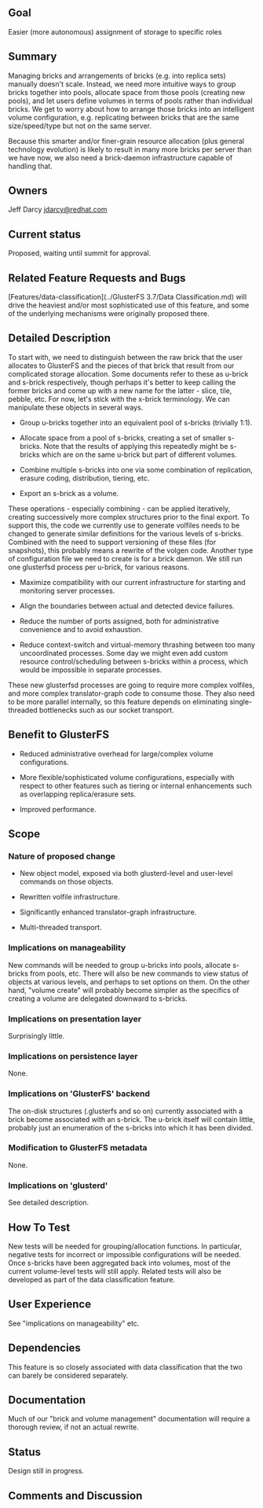 Goal
----

Easier (more autonomous) assignment of storage to specific roles

Summary
-------

Managing bricks and arrangements of bricks (e.g. into replica sets)
manually doesn't scale. Instead, we need more intuitive ways to group
bricks together into pools, allocate space from those pools (creating
new pools), and let users define volumes in terms of pools rather than
individual bricks. We get to worry about how to arrange those bricks
into an intelligent volume configuration, e.g. replicating between
bricks that are the same size/speed/type but not on the same server.

Because this smarter and/or finer-grain resource allocation (plus
general technology evolution) is likely to result in many more bricks
per server than we have now, we also need a brick-daemon infrastructure
capable of handling that.

Owners
------

Jeff Darcy <jdarcy@redhat.com>

Current status
--------------

Proposed, waiting until summit for approval.

Related Feature Requests and Bugs
---------------------------------

[Features/data-classification](../GlusterFS 3.7/Data Classification.md)
will drive the heaviest and/or most sophisticated use of this feature,
and some of the underlying mechanisms were originally proposed there.

Detailed Description
--------------------

To start with, we need to distinguish between the raw brick that the
user allocates to GlusterFS and the pieces of that brick that result
from our complicated storage allocation. Some documents refer to these
as u-brick and s-brick respectively, though perhaps it's better to keep
calling the former bricks and come up with a new name for the latter -
slice, tile, pebble, etc. For now, let's stick with the x-brick
terminology. We can manipulate these objects in several ways.

-   Group u-bricks together into an equivalent pool of s-bricks
    (trivially 1:1).

-   Allocate space from a pool of s-bricks, creating a set of smaller
    s-bricks. Note that the results of applying this repeatedly might be
    s-bricks which are on the same u-brick but part of different
    volumes.

-   Combine multiple s-bricks into one via some combination of
    replication, erasure coding, distribution, tiering, etc.

-   Export an s-brick as a volume.

These operations - especially combining - can be applied iteratively,
creating successively more complex structures prior to the final export.
To support this, the code we currently use to generate volfiles needs to
be changed to generate similar definitions for the various levels of
s-bricks. Combined with the need to support versioning of these files
(for snapshots), this probably means a rewrite of the volgen code.
Another type of configuration file we need to create is for a brick
daemon. We still run one glusterfsd process per u-brick, for various
reasons.

-   Maximize compatibility with our current infrastructure for starting
    and monitoring server processes.

-   Align the boundaries between actual and detected device failures.

-   Reduce the number of ports assigned, both for administrative
    convenience and to avoid exhaustion.

-   Reduce context-switch and virtual-memory thrashing between too many
    uncoordinated processes. Some day we might even add custom resource
    control/scheduling between s-bricks within a process, which would be
    impossible in separate processes.

These new glusterfsd processes are going to require more complex
volfiles, and more complex translator-graph code to consume those. They
also need to be more parallel internally, so this feature depends on
eliminating single-threaded bottlenecks such as our socket transport.

Benefit to GlusterFS
--------------------

-   Reduced administrative overhead for large/complex volume
    configurations.

-   More flexible/sophisticated volume configurations, especially with
    respect to other features such as tiering or internal enhancements
    such as overlapping replica/erasure sets.

-   Improved performance.

Scope
-----

### Nature of proposed change

-   New object model, exposed via both glusterd-level and user-level
    commands on those objects.

-   Rewritten volfile infrastructure.

-   Significantly enhanced translator-graph infrastructure.

-   Multi-threaded transport.

### Implications on manageability

New commands will be needed to group u-bricks into pools, allocate
s-bricks from pools, etc. There will also be new commands to view status
of objects at various levels, and perhaps to set options on them. On the
other hand, "volume create" will probably become simpler as the
specifics of creating a volume are delegated downward to s-bricks.

### Implications on presentation layer

Surprisingly little.

### Implications on persistence layer

None.

### Implications on 'GlusterFS' backend

The on-disk structures (.glusterfs and so on) currently associated with
a brick become associated with an s-brick. The u-brick itself will
contain little, probably just an enumeration of the s-bricks into which
it has been divided.

### Modification to GlusterFS metadata

None.

### Implications on 'glusterd'

See detailed description.

How To Test
-----------

New tests will be needed for grouping/allocation functions. In
particular, negative tests for incorrect or impossible configurations
will be needed. Once s-bricks have been aggregated back into volumes,
most of the current volume-level tests will still apply. Related tests
will also be developed as part of the data classification feature.

User Experience
---------------

See "implications on manageability" etc.

Dependencies
------------

This feature is so closely associated with data classification that the
two can barely be considered separately.

Documentation
-------------

Much of our "brick and volume management" documentation will require a
thorough review, if not an actual rewrite.

Status
------

Design still in progress.

Comments and Discussion
-----------------------
